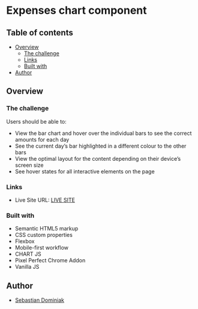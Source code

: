 # Expenses chart component

## Table of contents

- [Overview](#overview)
  - [The challenge](#the-challenge)
  - [Links](#links)
  - [Built with](#built-with)
- [Author](#author)

## Overview

### The challenge

Users should be able to:

- View the bar chart and hover over the individual bars to see the correct amounts for each day
- See the current day’s bar highlighted in a different colour to the other bars
- View the optimal layout for the content depending on their device’s screen size
- See hover states for all interactive elements on the page

### Links

- Live Site URL: [LIVE SITE](https://dominiak92.github.io/expenses-chart-component-main/)

### Built with

- Semantic HTML5 markup
- CSS custom properties
- Flexbox
- Mobile-first workflow
- CHART JS
- Pixel Perfect Chrome Addon
- Vanilla JS

## Author

- [Sebastian Dominiak](https://www.sebastiandominiak.pl)
